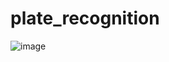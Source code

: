 # plate_recognition

![image](https://github.com/Marek528/plate_recognition/assets/91258444/4559433c-a48e-433e-8379-399c9434e224)
